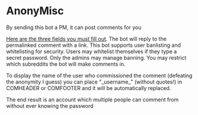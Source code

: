 AnonyMisc
==========

By sending this bot a PM, it can post comments for you

[Here are the three fields you must fill out](http://www.reddit.com/message/compose?to=GoldenSights&subject=Anonymisc&message=Permalink:%0A%0ALink%20Text:%0A%0ALink%20Url:). The bot will reply to the permalinked comment with a link. This bot supports user banlisting and whitelisting for security. Users may whitelist themselves if they type a secret password. Only the admins may manage banning. You may restrict which subreddits the bot will make comments in.

To display the name of the user who commissioned the comment (defeating the anonymity I guess) you can place "\_username_" (without quotes!) in COMHEADER or COMFOOTER and it will be automatically replaced.

The end result is an account which multiple people can comment from without ever knowing the password